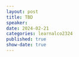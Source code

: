 ```yaml
---
layout: post
title: TBD
speaker:  
date: 2024-02-21
categories: learnalco2324
published: true
show-date: true
---
```

